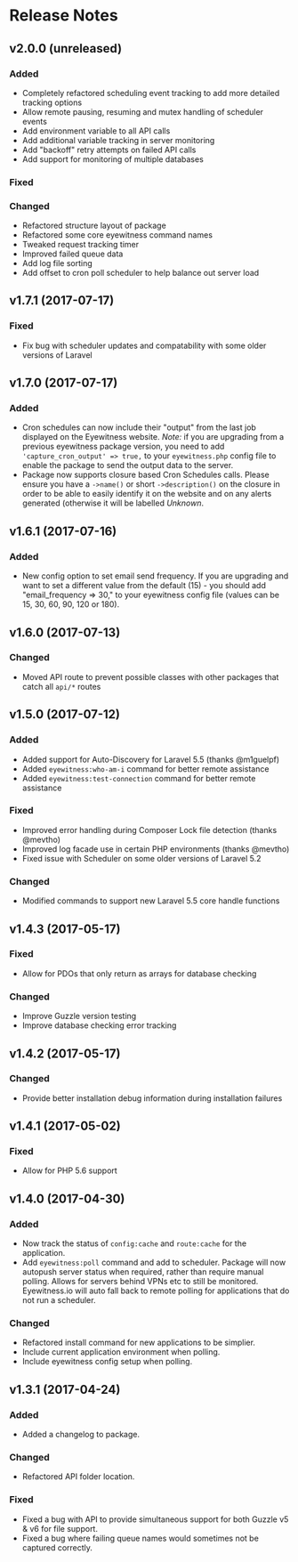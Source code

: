 # Release Notes

## v2.0.0 (unreleased)

### Added
- Completely refactored scheduling event tracking to add more detailed tracking options
- Allow remote pausing, resuming and mutex handling of scheduler events
- Add environment variable to all API calls
- Add additional variable tracking in server monitoring
- Add "backoff" retry attempts on failed API calls
- Add support for monitoring of multiple databases

### Fixed

### Changed
- Refactored structure layout of package
- Refactored some core eyewitness command names
- Tweaked request tracking timer
- Improved failed queue data
- Add log file sorting
- Add offset to cron poll scheduler to help balance out server load



## v1.7.1 (2017-07-17)

### Fixed
- Fix bug with scheduler updates and compatability with some older versions of Laravel


## v1.7.0 (2017-07-17)

### Added
- Cron schedules can now include their "output" from the last job displayed on the Eyewitness website. *Note:* if you are upgrading from a previous eyewitness package version, you need to add `'capture_cron_output' => true,` to your `eyewitness.php` config file to enable the package to send the output data to the server.
- Package now supports closure based Cron Schedules calls. Please ensure you have a `->name()` or short `->description()` on the closure in order to be able to easily identify it on the website and on any alerts generated (otherwise it will be labelled *Unknown*.


## v1.6.1 (2017-07-16)

### Added
- New config option to set email send frequency. If you are upgrading and want to set a different value from the default (15) - you should add "email_frequency => 30," to your eyewitness config file (values can be 15, 30, 60, 90, 120 or 180).


## v1.6.0 (2017-07-13)

### Changed
- Moved API route to prevent possible classes with other packages that catch all `api/*` routes


## v1.5.0 (2017-07-12)

### Added
- Added support for Auto-Discovery for Laravel 5.5 (thanks @m1guelpf)
- Added `eyewitness:who-am-i` command for better remote assistance
- Added `eyewitness:test-connection` command for better remote assistance

### Fixed
- Improved error handling during Composer Lock file detection (thanks @mevtho)
- Improved log facade use in certain PHP environments (thanks @mevtho)
- Fixed issue with Scheduler on some older versions of Laravel 5.2

### Changed
- Modified commands to support new Laravel 5.5 core handle functions



## v1.4.3 (2017-05-17)

### Fixed
- Allow for PDOs that only return as arrays for database checking

### Changed
- Improve Guzzle version testing
- Improve database checking error tracking


## v1.4.2 (2017-05-17)

### Changed
- Provide better installation debug information during installation failures


## v1.4.1 (2017-05-02)

### Fixed
- Allow for PHP 5.6 support


## v1.4.0 (2017-04-30)

### Added
- Now track the status of `config:cache` and `route:cache` for the application.
- Add `eyewitness:poll` command and add to scheduler. Package will now autopush server status when required, rather
  than require manual polling. Allows for servers behind VPNs etc to still be monitored. Eyewitness.io will
  auto fall back to remote polling for applications that do not run a scheduler.

### Changed
- Refactored install command for new applications to be simplier.
- Include current application environment when polling.
- Include eyewitness config setup when polling.


## v1.3.1 (2017-04-24)

### Added
- Added a changelog to package.

### Changed
- Refactored API folder location.

### Fixed
- Fixed a bug with API to provide simultaneous support for both Guzzle v5 & v6 for file support.
- Fixed a bug where failing queue names would sometimes not be captured correctly.
